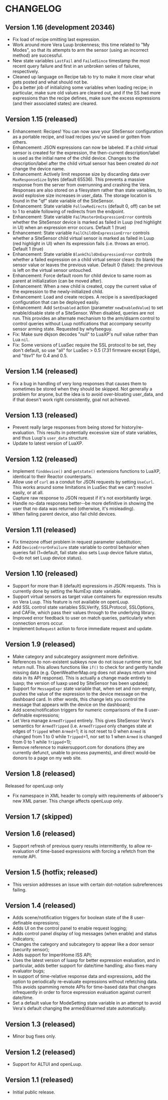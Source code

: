 # CHANGELOG #

## Version 1.16 (development 20346)

* Fix load of recipe omitting last expression.
* Work around more Vera Luup brokenness; this time related to "My Modes", so that its attempts to arm the sensor (using an incorrect method) are successful.
* New state variables `LastFail` and `FailedSince` timestamp the most recent query failure and first in an unbroken series of failures, respectively.
* Cleaned up language on Recipe tab to try to make it more clear what gets posted and what should not be.
* Do a better job of initializing some variables when loading recipe; in particular, make sure old values are cleared out, and if the SS had more expressions than the recipe defines, make sure the excess expressions (and their associated states) are cleared.

## Version 1.15 (released)

* Enhancement: Recipes! You can now save your SiteSensor configuration as a portable recipe, and load recipes you've saved or gotten from others.
* Enhancement: JSON expressions can now be labeled. If a child virtual sensor is created for the expression, the then-current description/label is used as the initial name of the child device. Changes to the description/label after the child virtual sensor has been created *do not* change the device name.
* Enhancement: Actively limit response size by discarding data over `MaxResponseSize` bytes (default 65536). This prevents a massive response from the server from overrunning and crashing the Vera. Responses are also stored on a filesystem rather than state variables, to avoid explosive size increases in user_data. The storage location is found in the "qf" state variable of the SiteSensor.
* Enhancement: State variable `FollowRedirects` (default 0, off) can be set to 1 to enable following of redirects from the endpoint.
* Enhancement: State variable `FailMasterOnExpressionError` controls whether the SiteSensor device is marked as failed in Luup (red highlight in UI) when an expression error occurs. Default 1 (true)
* Enhancement: State variable `FailChildOnExpressionError` controls whether a SiteSensor child virtual sensor is marked as failed in Luup (red highlight in UI) when its expression fails (i.e. throws an error). Default 1 (true)
* Enhancement: State variable `BlankChildOnExpressionError` controls whether a failed expression on a child virtual sensor clears (to blank) the sensor value or leaves the previous value. Default 0 (false): the previous is left on the virtual sensor untouched.
* Enhancement: Force default room for child device to same room as parent at initialization (can be moved after).
* Enhancement: When a new child is created, copy the current value of the expression to the newly-initialized child.
* Enhancement: Load and create recipes. A recipe is a saved/packaged configuration that can be deployed easily.
* Enhancement: Add `SetEnabled` action (parameter `newEnabledValue`) to set enable/disable state of a SiteSensor. When disabled, queries are not run. This provides an alternate mechanism to the arm/disarm control to control queries without Luup notifications that accompany security sensor arming state. Requested by whyfseeguy.
* Fix: Make sure dkjson decodes "null" to LuaXP's *null* value rather than Lua `nil`.
* Fix: Some versions of LuaSec require the SSL protocol to be set, they don't default, so use "all" for LuaSec > 0.5 (7.31 firmware except Edge), and "tlsv1" for 0.4 and 0.5.

## Version 1.14 (released)

* Fix a bug in handling of very long responses that causes them to sometimes be stored when they should be skipped. Not generally a problem for anyone, but the idea is to avoid over-bloating user_data, and if that doesn't work right consistently, goal not achieved.

## Version 1.13 (released)

* Prevent really large responses from being stored for history/re-evaluation. This results in potentially excessive size of state variables, and thus Luup's `user_data` structure.
* Update to latest version of LuaXP.

## Version 1.12 (released)

* Implement `finddevice()` and `getstate()` extensions functions to LuaXP, identical to their Reactor counterparts.
* Allow use of `curl` as a conduit for JSON requests by setting `UseCurl`. This works around some limitations in LuaSec that we can't resolve easily, or at all.
* Capture raw response to JSON request if it's not exorbitantly large.
* Handle no-data responses better--be more definitive in showing the user that no data was returned (otherwise, it's misleading).
* When failing parent device, also fail child devices.

## Version 1.11 (released)

* Fix timezone offset problem in request parameter substitution;
* Add `DeviceErrorOnFailure` state variable to control behavior when queries fail (1=default, fail state also sets Luup device failure status, 0=do not set Luup device status).

## Version 1.10 (released)

* Support for more than 8 (default) expressions in JSON requests. This is currently done by setting the NumExp state variable.
* Support virtual sensors as target value containers for expression results on Vera Luup. This feature is not available on openLuup.
* Add SSL control state variables SSLVerify, SSLProtocol, SSLOptions, and CAFile, which pass their values through to the underlying library.
* Improved error feedback to user on match queries, particularly when connection errors occur.
* Implement `DoRequest` action to force immediate request and update.

## Version 1.9 (released) ##

* Make category and subcategory assignment more definitive.
* References to non-existent subkeys now do not issue runtime error, but return null. This allows functions like `if()` to check for and gently handle missing data (e.g. OpenWeatherMap.org does not always return wind data in its API response). This is actually a change made entirely to luaxp; the version of luaxp used by SiteSensor has been updated;
* Support for `MessageExpr` state variable that, when set and non-empty, pushes the value of the expression to the device message on the dashboard card. In other words, this change lets you control the message that appears with the device on the dashboard;
* Add scene/notification triggers for numeric comparisons of the 8 user-definable expressions;
* Let Vera manage `ArmedTripped` entirely. This gives SiteSensor Vera's semantics for `ArmedTripped` (i.e. `ArmedTripped` only changes state at edges of `Tripped` when `Armed`=1; it is not reset to 0 when `Armed` is changed from 1 to 0 while `Tripped`=1, nor set to 1 when `Armed` is changed from 0 to 1 while `Tripped`=1);
* Remove reference to makersupport.com for donations (they are currently defunct, unable to process payments), and direct would-be donors to a page on my web site.

## Version 1.8 (released) ##
Released for openLuup only

* Fix namespace in XML header to comply with requirements of akbooer's new XML parser. This change affects openLuup only.

## Version 1.7 (skipped) ##

## Version 1.6 (released) ##

* Support refresh of previous query results intermittently, to allow re-evaluation of time-based expressions with forcing a refetch from the remote API.

## Version 1.5 (hotfix; released) ##

* This version addresses an issue with certain dot-notation subreferences failing.

## Version 1.4 (released) ##

* Adds scene/notification triggers for boolean state of the 8 user-definable expressions;
* Adds UI on the control panel to enable request logging;
* Adds control panel display of log messages (when enable) and status indicators;
* Changes the category and subcategory to appear like a door sensor (security sensor);
* Adds support for ImperiHome ISS API;
* Uses the latest version of luaxp for better expression evaluation, and in particular, adds better support for date/time handling; also fixes many evaluator bugs;
* In support of time-relative response data and expressions, add the option to periodically re-evaluate expressions without refetching data. This avoids spamming remote APIs for time-based data that changes infrequently in order to force expression evaluation against current date/time.
* Set a default value for ModeSetting state variable in an attempt to avoid Vera's default changing the armed/disarmed state automatically.

## Version 1.3 (released) ##

* Minor bug fixes only.

## Version 1.2 (released) ##

* Support for ALTUI and openLuup.

## Version 1.1 (released) ##

* Initial public release.
